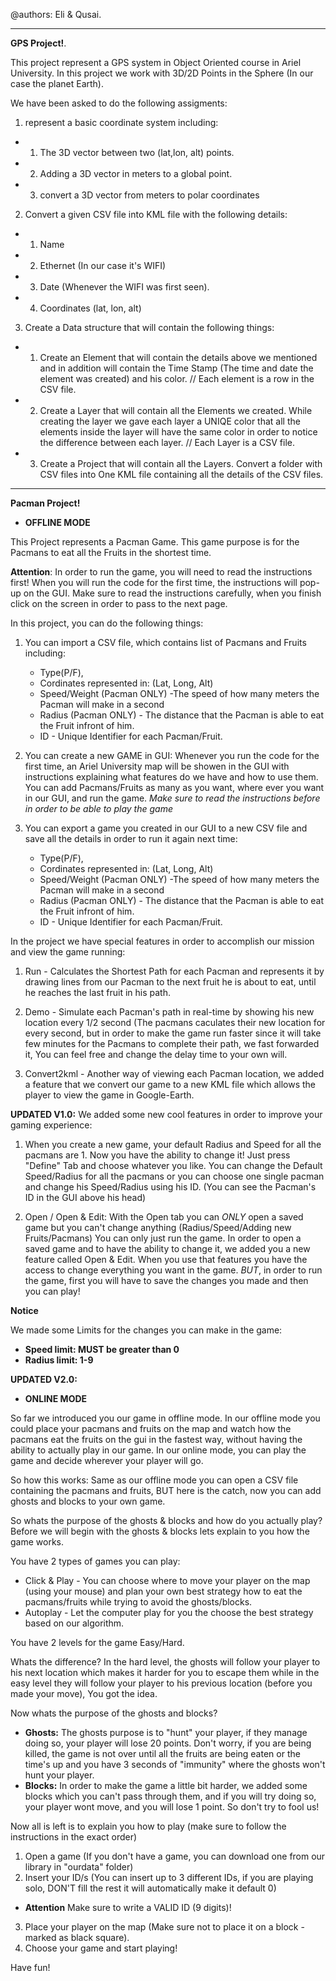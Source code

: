 @authors: Eli & Qusai.
___
**GPS Project!**.

This project represent a GPS system in Object Oriented course in Ariel University.
In this project we work with 3D/2D Points in the Sphere (In our case the planet Earth).

We have been asked to do the following assigments:

1. represent a basic coordinate system including:
 * 1. The 3D vector between two (lat,lon, alt) points.
 * 2. Adding a 3D vector in meters to a global point.
 * 3. convert a 3D vector from meters to polar coordinates

2. Convert a given CSV file into KML file with the following details:
 * 1. Name 
 * 2. Ethernet (In our case it's WIFI)
 * 3. Date (Whenever the WIFI was first seen).
 * 4. Coordinates (lat, lon, alt)

3. Create a Data structure that will contain the following things:
 * 1. Create an Element that will contain the details above we mentioned and in addition will
      contain the Time Stamp (The time and date the element was created) and his color.
      // Each element is a row in the CSV file.

 * 2. Create a Layer that will contain all the Elements we created. While creating the layer
      we gave each layer a UNIQE color that all the elements inside the layer will have the 
      same color in order to notice the difference between each layer.
      // Each Layer is a CSV file.

 * 3. Create a Project that will contain all the Layers. Convert a folder with CSV files into
      One KML file containing all the details of the CSV files.
      
___    
**Pacman Project!**

- **OFFLINE MODE**

This Project represents a Pacman Game.
This game purpose is for the Pacmans to eat all the Fruits in the shortest time.

**Attention**:
In order to run the game, you will need to read the instructions first! 
When you will run the code for the first time, the instructions will pop-up on the GUI.
Make sure to read the instructions carefully, when you finish click on the screen in order to pass to the next page.

In this project, you can do the following things:

 1. You can import a CSV file, which contains list of Pacmans and Fruits including:
      - Type(P/F), 
      - Cordinates represented in: (Lat, Long, Alt)
      - Speed/Weight (Pacman ONLY) -The speed of how many meters the Pacman will make in a second
      - Radius (Pacman ONLY) - The distance that the Pacman is able to eat the Fruit infront of him.
      - ID - Unique Identifier for each Pacman/Fruit.
      
 2. You can create a new GAME in GUI:
      Whenever you run the code for the first time, an Ariel University map will be showen in the GUI with instructions
      explaining what features do we have and how to use them.
      You can add Pacmans/Fruits as many as you want, where ever you want in our GUI, and run the game.
      *Make sure to read the instructions before in order to be able to play the game*
      
 3. You can export a game you created in our GUI to a new CSV file and save all the details in order to run it again next time:
      - Type(P/F), 
      - Cordinates represented in: (Lat, Long, Alt)
      - Speed/Weight (Pacman ONLY) -The speed of how many meters the Pacman will make in a second
      - Radius (Pacman ONLY) - The distance that the Pacman is able to eat the Fruit infront of him.
      - ID - Unique Identifier for each Pacman/Fruit.
      
In the project we have special features in order to accomplish our mission and view the game running:

 1. Run - Calculates the Shortest Path for each Pacman and represents it by drawing lines from our Pacman to the next fruit
            he is about to eat, until he reaches the last fruit in his path.
 
 2. Demo - Simulate each Pacman's path in real-time by showing his new location every 1/2 second (The pacmans caculates their
             new location for every second, but in order to make the game run faster since it will take few minutes for the
             Pacmans to complete their path, we fast forwarded it,
             You can feel free and change the delay time to your own will.
 
 3. Convert2kml - Another way of viewing each Pacman location, we added a feature that we convert our game to a new KML file
                  which allows the player to view the game in Google-Earth.


**UPDATED V1.0:** 
We added some new cool features in order to improve your gaming experience:

1. When you create a new game, your default Radius and Speed for all the pacmans are 1. Now you have the ability to change it! Just press "Define" Tab and choose whatever you like.
You can change the Default Speed/Radius for all the pacmans or you can choose one single pacman and change his Speed/Radius using his ID. (You can see the Pacman's ID in the GUI above his head)

2. Open / Open & Edit: 
With the Open tab you can *ONLY* open a saved game but you can't change anything (Radius/Speed/Adding new Fruits/Pacmans) You can only just run the game. In order to open a saved game and to have the ability to change it, we added you a new feature called Open & Edit. When you use that features you have the access to change everything you want in the game. *BUT*, in order to run the game, first you will have to save the changes you made and then you can play!

**Notice**

We made some Limits for the changes you can make in the game:

- **Speed limit: MUST be greater than 0**
- **Radius limit: 1-9**

**UPDATED V2.0:**

- **ONLINE MODE**

So far we introduced you our game in offline mode.
In our offline mode you could place your pacmans and fruits on the map and watch how the pacmans eat the fruits on the gui in the fastest way, without having the ability to actually play in our game. In our online mode, you can play the game and decide wherever your player will go.

So how this works:
Same as our offline mode you can open a CSV file containing the pacmans and fruits, BUT here is the catch, now you can add ghosts and blocks to your own game.

So whats the purpose of the ghosts & blocks and how do you actually play?
Before we will begin with the ghosts & blocks lets explain to you how the game works.

You have 2 types of games you can play:

- Click & Play - You can choose where to move your player on the map (using your mouse) and plan your own best strategy how to eat the pacmans/fruits while trying to avoid the ghosts/blocks.
- Autoplay - Let the computer play for you the choose the best strategy based on our algorithm.


You have 2 levels for the game Easy/Hard.


Whats the difference? In the hard level, the ghosts will follow your player to his next location which makes it harder for you to escape them while in the easy level they will follow your player to his previous location (before you made your move), You got the idea.

Now whats the purpose of the ghosts and blocks?

- **Ghosts:** The ghosts purpose is to "hunt" your player, if they manage doing so, your player will lose 20 points.
Don't worry, if you are being killed, the game is not over until all the fruits are being eaten or the time's up and you have 3 seconds of "immunity" where the ghosts won't hunt your player.
- **Blocks:** In order to make the game a little bit harder, we added some blocks which you can't pass through them, and if you will try doing so, your player wont move, and you will lose 1 point. So don't try to fool us!


Now all is left is to explain you how to play (make sure to follow the instructions in the exact order)
1. Open a game (If you don't have a game, you can download one from our library in "ourdata" folder)
2. Insert your ID/s (You can insert up to 3 different IDs, if you are playing solo, DON'T fill the rest it will automatically make it default 0)
- **Attention**
Make sure to write a VALID ID (9 digits)!
3. Place your player on the map (Make sure not to place it on a block - marked as black square).
4. Choose your game and start playing!


Have fun!




